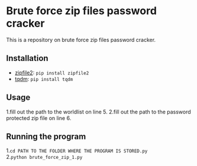 # Brute force zip files password cracker
This is a repository on brute force zip files password cracker.

## Installation
- [zipfile2](https://pypi.org/project/zipfile2/): `pip install zipfile2`
- [tqdm](https://pypi.org/project/tqdm/): `pip install tqdm`

## Usage
1.fill out the path to the worldlist on line 5.
2.fill out the path to the password protected zip file on line 6.

## Running the program
1.`cd PATH TO THE FOLDER WHERE THE PROGRAM IS STORED.py`\
2.`python brute_force_zip_1.py`
